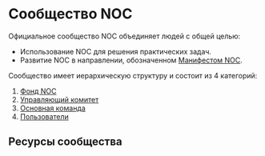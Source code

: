 # Сообщество NOC

Официальное сообщество NOC объединяет людей с общей целью:

* Использование NOC для решения практических задач.
* Развитие NOC в направлении, обозначенном [Манифестом NOC](../noc-maniefest/index.md).

Сообщество имеет иерархическую структуру и состоит из 4 категорий:

1. [Фонд NOC](foundation.md)
2. [Управляющий комитет](steering-council.md)
3. [Основная команда](core-team.md)
4. [Пользователи](users.md)

## Ресурсы сообщества
